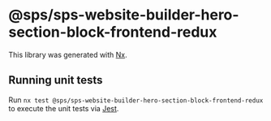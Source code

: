 # @sps/sps-website-builder-hero-section-block-frontend-redux

This library was generated with [Nx](https://nx.dev).

## Running unit tests

Run `nx test @sps/sps-website-builder-hero-section-block-frontend-redux` to execute the unit tests via [Jest](https://jestjs.io).
